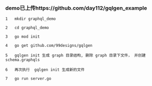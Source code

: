 ### demo已上传https://github.com/day112/gqlgen_example

`1   mkdir graphql_demo`

`2   cd graphql_demo`

`3   go mod init`

`4   go get github.com/99designs/gqlgen`

`5   gqlgen init 生成 graph 目录结构, 删除 graph 目录下文件， 并创建 schema.graphqls`

`6   再次执行  gqlgen init 生成新的文件`

`7   go run server.go`


